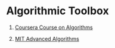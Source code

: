 # Algorithmic Toolbox

1. [Coursera Course on Algorithms](https://www.coursera.org/learn/algorithmic-toolbox/home/welcome)

2. [MIT Advanced Algorithms](http://ocw.mit.edu/courses/electrical-engineering-and-computer-science/6-046j-design-and-analysis-of-algorithms-spring-2015/lecture-videos/)


